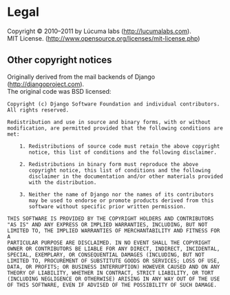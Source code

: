 # Legal

Copyright © 2010–2011 by Lúcuma labs (http://lucumalabs.com).<br>
MIT License. (http://www.opensource.org/licenses/mit-license.php)


## Other copyright notices

Originally derived from the mail backends of Django (http://djangoproject.com).<br>
The original code was BSD licensed:

    Copyright (c) Django Software Foundation and individual contributors.
    All rights reserved.

    Redistribution and use in source and binary forms, with or without
    modification, are permitted provided that the following conditions are
    met:

        1. Redistributions of source code must retain the above copyright
           notice, this list of conditions and the following disclaimer.
        
        2. Redistributions in binary form must reproduce the above
           copyright notice, this list of conditions and the following
           disclaimer in the documentation and/or other materials provided
           with the distribution.

        3. Neither the name of Django nor the names of its contributors
           may be used to endorse or promote products derived from this
           software without specific prior written permission.

    THIS SOFTWARE IS PROVIDED BY THE COPYRIGHT HOLDERS AND CONTRIBUTORS
    "AS IS" AND ANY EXPRESS OR IMPLIED WARRANTIES, INCLUDING, BUT NOT
    LIMITED TO, THE IMPLIED WARRANTIES OF MERCHANTABILITY AND FITNESS FOR A
    PARTICULAR PURPOSE ARE DISCLAIMED. IN NO EVENT SHALL THE COPYRIGHT
    OWNER OR CONTRIBUTORS BE LIABLE FOR ANY DIRECT, INDIRECT, INCIDENTAL,
    SPECIAL, EXEMPLARY, OR CONSEQUENTIAL DAMAGES (INCLUDING, BUT NOT
    LIMITED TO, PROCUREMENT OF SUBSTITUTE GOODS OR SERVICES; LOSS OF USE,
    DATA, OR PROFITS; OR BUSINESS INTERRUPTION) HOWEVER CAUSED AND ON ANY
    THEORY OF LIABILITY, WHETHER IN CONTRACT, STRICT LIABILITY, OR TORT
    (INCLUDING NEGLIGENCE OR OTHERWISE) ARISING IN ANY WAY OUT OF THE USE
    OF THIS SOFTWARE, EVEN IF ADVISED OF THE POSSIBILITY OF SUCH DAMAGE.

